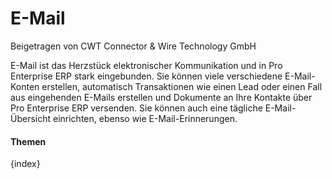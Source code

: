 <!-- add-breadcrumbs -->
# E-Mail
<span class="text-muted contributed-by">Beigetragen von CWT Connector & Wire Technology GmbH</span>

E-Mail ist das Herzstück elektronischer Kommunikation und in Pro Enterprise ERP stark eingebunden. Sie können viele verschiedene E-Mail-Konten erstellen, automatisch Transaktionen wie einen Lead oder einen Fall aus eingehenden E-Mails erstellen und Dokumente an Ihre Kontakte über Pro Enterprise ERP versenden. Sie können auch eine tägliche E-Mail-Übersicht einrichten, ebenso wie E-Mail-Erinnerungen.

#### Themen

{index}
